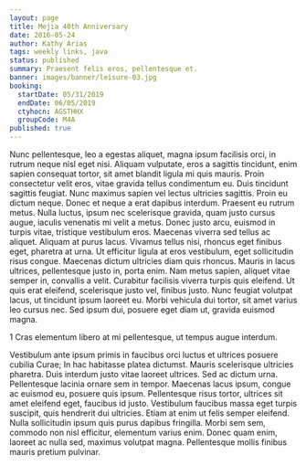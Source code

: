 ```yaml
---
layout: page
title: Mejia 40th Anniversary
date: 2016-05-24
author: Kathy Arias
tags: weekly links, java
status: published
summary: Praesent felis eros, pellentesque et.
banner: images/banner/leisure-03.jpg
booking:
  startDate: 05/31/2019
  endDate: 06/05/2019
  ctyhocn: AGSTHHX
  groupCode: M4A
published: true
---
```

Nunc pellentesque, leo a egestas aliquet, magna ipsum facilisis orci, in rutrum neque nisl eget nisi. Aliquam vulputate, eros a sagittis tincidunt, enim sapien consequat tortor, sit amet blandit ligula mi quis mauris. Proin consectetur velit eros, vitae gravida tellus condimentum eu. Duis tincidunt sagittis feugiat. Nunc maximus sapien vel lectus ultricies sagittis. Proin eu dictum neque. Donec et neque a erat dapibus interdum.
Praesent eu rutrum metus. Nulla luctus, ipsum nec scelerisque gravida, quam justo cursus augue, iaculis venenatis mi velit a metus. Donec justo arcu, euismod in turpis vitae, tristique vestibulum eros. Maecenas viverra sed tellus ac aliquet. Aliquam at purus lacus. Vivamus tellus nisi, rhoncus eget finibus eget, pharetra at urna. Ut efficitur ligula at eros vestibulum, eget sollicitudin risus congue. Maecenas dictum ultricies diam quis rhoncus. Mauris in lacus ultrices, pellentesque justo in, porta enim. Nam metus sapien, aliquet vitae semper in, convallis a velit. Curabitur facilisis viverra turpis quis eleifend. Ut quis erat eleifend, scelerisque justo vel, finibus justo. Nunc feugiat volutpat lacus, ut tincidunt ipsum laoreet eu. Morbi vehicula dui tortor, sit amet varius leo cursus nec. Sed ipsum dui, posuere eget diam ut, gravida euismod magna.

1 Cras elementum libero at mi pellentesque, ut tempus augue interdum.

Vestibulum ante ipsum primis in faucibus orci luctus et ultrices posuere cubilia Curae; In hac habitasse platea dictumst. Mauris scelerisque ultricies pharetra. Duis interdum justo vitae laoreet ultrices. Sed ac dictum urna. Pellentesque lacinia ornare sem in tempor. Maecenas lacus ipsum, congue ac euismod eu, posuere quis ipsum. Pellentesque risus tortor, ultrices sit amet eleifend eget, faucibus id justo. Vestibulum faucibus massa eget turpis suscipit, quis hendrerit dui ultricies. Etiam at enim ut felis semper eleifend. Nulla sollicitudin ipsum quis purus dapibus fringilla. Morbi sem sem, commodo non nisl efficitur, elementum varius enim. Donec quam enim, laoreet ac nulla sed, maximus volutpat magna. Pellentesque mollis finibus mauris pretium pulvinar.
